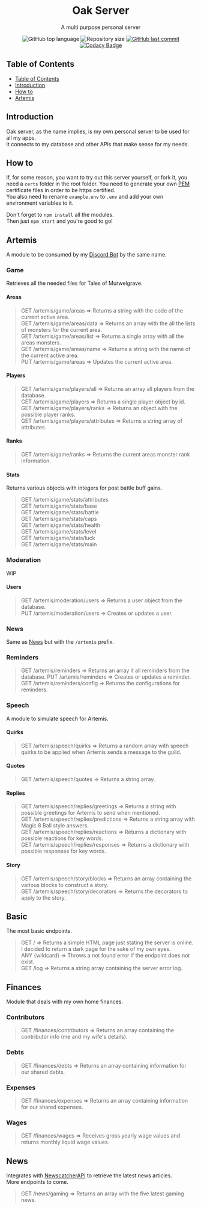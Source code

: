 <h1 align="center">
  Oak Server<br>
</h1>

<p align="center">A multi purpose personal server</p>

<p align="center">
  <img alt="GitHub top language" src="https://img.shields.io/github/languages/top/JohnnyOak85/oak-server.svg">

  <img alt="Repository size" src="https://img.shields.io/github/repo-size/JohnnyOak85/oak-server.svg">

  <a href="https://github.com/JohnnyOak85/oak-server/commits/master">
    <img alt="GitHub last commit" src="https://img.shields.io/github/last-commit/JohnnyOak85/oak-server.svg">
  </a>

 <a href="https://www.codacy.com/gh/JohnnyOak85/oak-server/dashboard?utm_source=github.com&amp;utm_medium=referral&amp;utm_content=JohnnyOak85/oak-server&amp;utm_campaign=Badge_Grade">
    <img alt="Codacy Badge" src="https://app.codacy.com/project/badge/Grade/265c8b59fc5a481f8f83733eb7cd15a4"/>
 </a>
</p>

## Table of Contents

-   [Table of Contents](#table-of-contents)
-   [Introduction](#introduction)
-   [How to](#how-to)
-   [Artemis](#artemis)

## Introduction

Oak server, as the name implies, is my own personal server to be used for all my apps.  
It connects to my database and other APIs that make sense for my needs.

## How to

If, for some reason, you want to try out this server yourself, or fork it, you need a `certs` folder in the root folder. You need to generate your own [PEM](https://www.howtogeek.com/devops/what-is-a-pem-file-and-how-do-you-use-it/) certificate files in order to be https certified.  
You also need to rename `example.env` to `.env` and add your own environment variables to it.

Don't forget to `npm install` all the modules.  
Then just `npm start` and you're good to go!

## Artemis

A module to be consumed by my [Discord Bot](https://github.com/JohnnyOak85/artemis) by the same name.

### Game

Retrieves all the needed files for Tales of Murwelgrave.

#### Areas

> GET /artemis/game/areas => Returns a string with the code of the current active area.  
> GET /artemis/game/areas/data => Returns an array with the all the lists of monsters for the current area.  
> GET /artemis/game/areas/list => Returns a single array with all the areas monsters.  
> GET /artemis/game/areas/name => Returns a string with the name of the current active area.  
> PUT /artemis/game/areas => Updates the current active area.

#### Players

> GET /artemis/game/players/all => Returns an array all players from the database.  
> GET /artemis/game/players => Returns a single player object by id.  
> GET /artemis/game/players/ranks => Returns an object with the possible player ranks.  
> GET /artemis/game/players/attributes => Returns a string array of attributes.

#### Ranks

> GET /artemis/game/ranks => Returns the current areas monster rank information.

#### Stats

Returns various objects with integers for post battle buff gains.

> GET /artemis/game/stats/attributes  
> GET /artemis/game/stats/base  
> GET /artemis/game/stats/battle  
> GET /artemis/game/stats/caps  
> GET /artemis/game/stats/health  
> GET /artemis/game/stats/level  
> GET /artemis/game/stats/luck  
> GET /artemis/game/stats/main

### Moderation

WIP

#### Users

> GET /artemis/moderation/users => Returns a user object from the database.  
> PUT /artemis/moderation/users => Creates or updates a user.

### News

Same as [News](#news) but with the `/artemis` prefix.

### Reminders

> GET /artemis/reminders => Returns an array it all reminders from the database.
> PUT /artemis/reminders => Creates or updates a reminder.
> GET /artemis/reminders/config => Returns the configurations for reminders.

### Speech

A module to simulate speech for Artemis.

#### Quirks

> GET /artemis/speech/quirks => Returns a random array with speech quirks to be applied when Artemis sends a message to the guild.

#### Quotes

> GET /artemis/speech/quotes => Returns a string array.

#### Replies

> GET /artemis/speech/replies/greetings => Returns a string with possible greetings for Artemis to send when mentioned.  
> GET /artemis/speech/replies/predictions => Returns a string array with Magic 8 Ball style answers.  
> GET /artemis/speech/replies/reactions => Returns a dictionary with possible reactions for key words.  
> GET /artemis/speech/replies/responses => Returns a dictionary with possible responses for key words.

#### Story

> GET /artemis/speech/story/blocks => Returns an array containing the various blocks to construct a story.  
> GET /artemis/speech/story/decorators => Returns the decorators to apply to the story.

## Basic

The most basic endpoints.

> GET / => Returns a simple HTML page just stating the server is online. I decided to return a dark page for the sake of my own eyes.  
> ANY {wildcard} => Throws a not found error if the endpoint does not exist.  
> GET /log => Returns a string array containing the server error log.

## Finances

Module that deals with my own home finances.

### Contributors

> GET /finances/contributors => Returns an array containing the contributor info (me and my wife's details).

### Debts

> GET /finances/debts => Returns an array containing information for our shared debts.

### Expenses

> GET /finances/expenses => Returns an array containing information for our shared expenses.

### Wages

> GET /finances/wages => Receives gross yearly wage values and returns monthly liquid wage values.

## News

Integrates with [NewscatcherAPI](https://newscatcherapi.com/) to retrieve the latest news articles.  
More endpoints to come.

> GET /news/gaming => Returns an array with the five latest gaming news.
